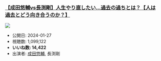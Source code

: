 ### [【成田悠輔vs長渕剛】人生やり直したい…過去の過ちとは？【人は過去とどう向き合うのか？】](https://www.youtube.com/watch?v=arcYBqJcY8w)
[![](https://img.youtube.com/vi/arcYBqJcY8w/sddefault.jpg)](https://www.youtube.com/watch?v=arcYBqJcY8w)
-   公開日: 2024-01-27
-   視聴数: 1,099,122
-   **いいね数: 14,422**
-   出演者: [成田悠輔](/rehacq_fan/people/成田悠輔 "wikilink"), 長渕剛
